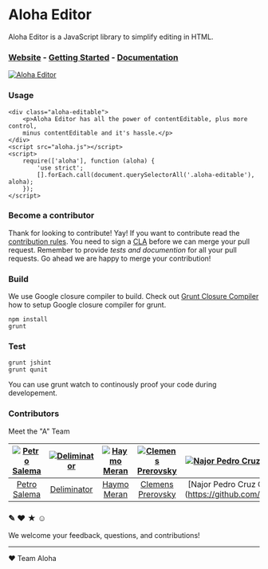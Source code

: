 # Aloha Editor

Aloha Editor is a JavaScript library to simplify editing in HTML.

### [Website](http://aloha-editor.org) - [Getting Started](http://aloha-editor.org/getting-started) -  [Documentation](http://aloha-editor.org/documentation)

[![Aloha Editor](https://avatars0.githubusercontent.com/u/302655?v=2&s=200)](http://aloha-editor.org)

### Usage

	<div class="aloha-editable">
		<p>Aloha Editor has all the power of contentEditable, plus more control,
		minus contentEditable and it's hassle.</p>
	</div>
	<script src="aloha.js"></script>
	<script>
		require(['aloha'], function (aloha) {
			'use strict';
			[].forEach.call(document.querySelectorAll('.aloha-editable'), aloha);
		});
	</script>

### Become a contributor

Thank for looking to contribute! Yay! If you want to contribute read the [contribution rules](contributing.txt). You need to sign a [CLA](http://aloha-editor.org/contribution.php) before we can merge your pull request. Remember to provide *tests and documention* for all your pull requests. Go ahead we are happy to merge your contribution!

### Build

We use Google closure compiler to build. Check out [Grunt Closure Compiler](https://github.com/gmarty/grunt-closure-compiler#closure-compiler-installation-from-source) how to setup Google closure compiler for grunt.

	npm install
	grunt

### Test

	grunt jshint
	grunt qunit

You can use 
	grunt watch
to continously proof your code during developement.

### Contributors
Meet the "A" Team

[![Petro Salema](http://www.gravatar.com/avatar/2087327e79d09b56ce8572e6f363abff.jpg?s=70)](https://github.com/petro065) | [![Deliminator](http://www.gravatar.com/avatar/dbc8cd8da5024eba7ffc2f5713e833f7.jpg?s=70)](https://github.com/deliminator) | [![Haymo Meran](http://www.gravatar.com/avatar/7f3f1e000b09a2314b5261de53de0733.jpg?s=70)](https://github.com/draftkraft) | [![Clemens Prerovsky](http://www.gravatar.com/avatar/c84901471a3d6c401c37239dda64c6ff.jpg?s=70)](https://github.com/cprerovsky) | [![Najor Pedro Cruz Cruz](https://avatars2.githubusercontent.com/u/5479033?s=70)](https://github.com/najor) | [![Arseny Zarechnev](https://avatars0.githubusercontent.com/u/822951?s=70)](https://github.com/evindor) | &nbsp;&nbsp;&nbsp;&nbsp;&nbsp;&nbsp;&nbsp;&nbsp;?&nbsp;&nbsp;&nbsp;&nbsp;&nbsp;&nbsp;&nbsp;&nbsp;
:---:|:---:|:---:|:---:|:---:|:---:|:---:
[Petro Salema](https://github.com/petro065) | [Deliminator](https://github.com/deliminator) | [Haymo Meran](https://github.com/draftkraft) | [Clemens Prerovsky](https://github.com/cprerovsky) | [Najor Pedro Cruz Cruz] (https://github.com/najor) | [Arseny Zarechnev] (https://github.com/evindor) | [You?](https://github.com/alohaeditor/Aloha-Editor/blob/howling-mad/contributing.txt)

### ✎ ❤ ★ ☺
We welcome your feedback, questions, and contributions!

---

❤ Team Aloha
